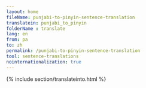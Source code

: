 ```yaml
---
layout: home
fileName: punjabi-to-pinyin-sentence-translation
translatein: punjabi_to_pinyin
folderName : translate
lang: en
from: pa
to: zh
permalink: /punjabi-to-pinyin-sentence-translation
tool: sentence-translations
nointernationalization: true
---
```

{% include section/translateinto.html %}
